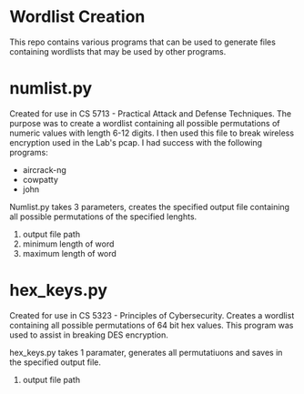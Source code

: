 # Wordlist Creation
This repo contains various programs that can be used to generate files containing wordlists that may be used by other programs.

# numlist.py
Created for use in CS 5713 - Practical Attack and Defense Techniques. The purpose was to create a wordlist containing all possible permutations of numeric values with length 6-12 digits. I then used this file to break wireless encryption used in the Lab's pcap. I had success with the following programs:
- aircrack-ng
- cowpatty
- john

Numlist.py takes 3 parameters, creates the specified output file containing all possible permutations of the specified lenghts.
1. output file path
2. minimum length of word
3. maximum length of word

# hex_keys.py
Created for use in CS 5323 - Principles of Cybersecurity. Creates a wordlist containing all possible permutations of 64 bit hex values. This program was used to assist in breaking DES encryption.

hex_keys.py takes 1 paramater, generates all permutatiuons and saves in the specified output file.
1. output file path
